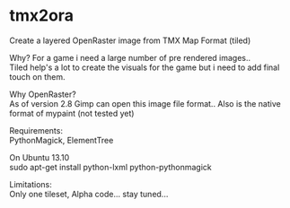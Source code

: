 tmx2ora
=======

Create a layered OpenRaster image from TMX Map Format (tiled)


Why? 
For a game i need a large number of pre rendered images..  
Tiled help's a lot to create the visuals for the game but i need to add final touch on them.  
    
Why OpenRaster?  
As of version 2.8 Gimp can open this image file format.. Also is the native format of mypaint (not tested yet)  
  
Requirements:  
PythonMagick, ElementTree 
 
On Ubuntu 13.10  
sudo apt-get install python-lxml python-pythonmagick 
 
Limitations:  
Only one tileset, Alpha code... stay tuned... 
